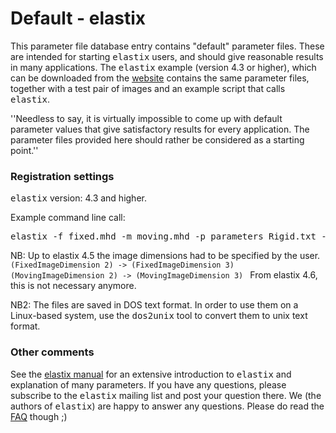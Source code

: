 # Default - elastix

This parameter file database entry contains "default" parameter files. These are intended for starting <tt>elastix</tt> users, and should give reasonable results in many applications. The <tt>elastix</tt> example (version 4.3 or higher), which can be downloaded from the [website](http://elastix.isi.uu.nl/download.php) contains the same parameter files, together with a test pair of images and an example script that calls <tt>elastix</tt>.

''Needless to say, it is virtually impossible to come up with default parameter values that give satisfactory results for every application. The parameter files provided here should rather be considered as a starting point.''

### Registration settings

<tt>elastix</tt> version: 4.3 and higher.

Example command line call:
<pre>
elastix -f fixed.mhd -m moving.mhd -p parameters_Rigid.txt -p parameters_BSpline.txt -out outputdir
</pre>

NB:
Up to elastix 4.5 the image dimensions had to be specified by the user.
<code>
   (FixedImageDimension 2)   -> (FixedImageDimension 3)
   (MovingImageDimension 2)  -> (MovingImageDimension 3)
</code>
From elastix 4.6, this is not necessary anymore.

NB2:
The files are saved in DOS text format. In order to use them on a Linux-based system, use the <tt>dos2unix</tt> tool to convert them to unix text format.

### Other comments

See the [elastix manual](https://github.com/SuperElastix/elastix/releases/download/5.2.0/elastix-5.2.0-manual.pdf) for an extensive introduction to <tt>elastix</tt> and explanation of many parameters. If you have any questions, please subscribe to the <tt>elastix</tt> mailing list and post your question there. We (the authors of <tt>elastix</tt>) are happy to answer any questions. Please do read the [FAQ](https://github.com/SuperElastix/elastix/wiki/FAQ) though ;)
